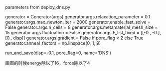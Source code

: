 parameters from deploy_dns.py

generator = Generator(args)
generator.args.relaxation_parameter = 0.1
generator.args.max_newton_iter = 2000
generator.enable_fast_solve = False
generator.args.n_cells = 8
generator.args.metamaterial_mesh_size = 15
generator.args.fluctuation = False
generator.args.F_list_fixed = [[-0., -0.], [0., disp]]
generator.args.gradient = False if pore_flag < 2 else True
generator.anneal_factors = np.linspace(0, 1, 9)

run_and_save(disp=-0.1, pore_flag=0, name='DNS')

画图的时候energy除以了16，force除以了4